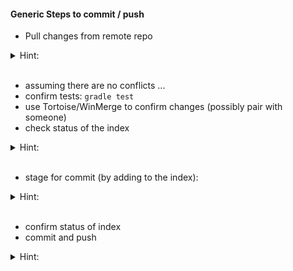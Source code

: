 
#### Generic Steps to commit / push

* Pull changes from remote repo
<details><summary>Hint:</summary>
<p><pre>
# if using the master branch:
git pull origin master
</pre></p></details>
</details>
<br/>

* assuming there are no conflicts ...
* confirm tests: `gradle test`
* use Tortoise/WinMerge to confirm changes (possibly pair with someone)
* check status of the index
<details><summary>Hint:</summary>
<p><pre>
git status
</pre></p></details>
</details>
<br/>

* stage for commit (by adding to the index):
<details><summary>Hint:</summary>
<p><pre>
# this is just an example of adding Java files
git add src/**/*.java
</pre></p></details>
</details>
<br/>

* confirm status of index
* commit and push
<details><summary>Hint:</summary>
<p><pre>
git commit -m "don't forget to write a decent message"
git push origin master 
</pre></p></details>
</details>
<br/>
